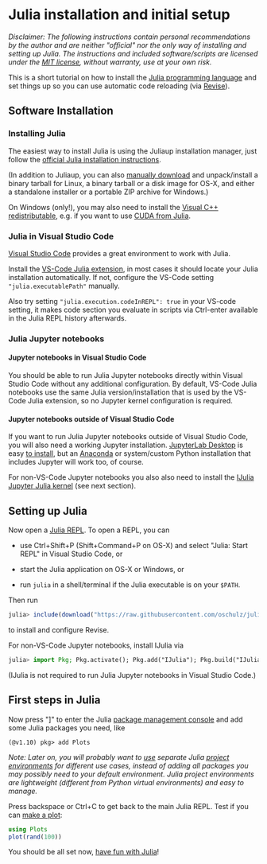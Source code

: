 # Julia installation and initial setup

*Disclaimer: The following instructions contain personal recommendations by the
author and are neither "official" nor the only way of installing and setting up
Julia. The instructions and included software/scripts are licensed under the
[MIT license](https://opensource.org/license/mit/), without warranty, use at
your own risk.*

This is a short tutorial on how to install the
[Julia programming language](https://julialang.org/)
and set things up so you can use automatic code reloading (via
[Revise](https://timholy.github.io/Revise.jl/stable/)).


## Software Installation

### Installing Julia

The easiest way to install Julia is using the Juliaup installation manager, just follow the
[official Julia installation instructions](https://julialang.org/downloads/).

(In addition to Juliaup, you can also
[manually download](https://julialang.org/downloads/#official_binaries_for_manual_download)
and unpack/install a binary tarball for Linux, a binary tarball or a disk
image for OS-X, and either a standalone installer or a portable ZIP archive
for Windows.)

On Windows (only!), you may also need to install the
[Visual C++ redistributable](https://learn.microsoft.com/en-us/cpp/windows/latest-supported-vc-redist), e.g. if you want to use
[CUDA from Julia](https://cuda.juliagpu.org/stable/installation/overview/).


### Julia in Visual Studio Code

[Visual Studio Code](https://code.visualstudio.com/download) provides a great
environment to work with Julia.

Install the
[VS-Code Julia extension](https://code.visualstudio.com/docs/languages/julia),
in most cases it should locate your Julia installation automatically. If
not, configure the VS-Code setting `"julia.executablePath"` manually.

Also try setting `"julia.execution.codeInREPL": true` in your VS-code setting,
it makes code section you evaluate in scripts via Ctrl-enter available in the
Julia REPL history afterwards.


### Julia Jupyter notebooks

#### Jupyter notebooks in Visual Studio Code

You should be able to run Julia Jupyter notebooks directly within Visual
Studio Code without any additional configuration. By default, VS-Code Julia
notebooks use the same Julia version/installation that is used by the VS-Code
Julia extension, so no Jupyter kernel configuration is required.


#### Jupyter notebooks outside of Visual Studio Code

If you want to run Julia Jupyter notebooks outside of Visual Studio Code, you
will also need a working Jupyter installation.
[JupyterLab Desktop](https://github.com/jupyterlab/jupyterlab-desktop)
is easy
[to install](https://github.com/jupyterlab/jupyterlab-desktop/releases),
but an [Anaconda](https://www.anaconda.com/) or system/custom Python
installation that includes Jupyter will work too, of course.

For non-VS-Code Jupyter notebooks you also also need to install the
[IJulia Jupyter Julia kernel](https://github.com/JuliaLang/IJulia.jl) (see
next section).


## Setting up Julia

Now open a [Julia REPL](https://docs.julialang.org/en/v1/stdlib/REPL/). To
open a REPL, you can

* use Ctrl+Shift+P (Shift+Command+P on OS-X) and select "Julia: Start REPL" in
  Visual Studio Code, or

* start the Julia application on OS-X or Windows, or

* run `julia` in a shell/terminal if the Julia executable is on your `$PATH`.

Then run

```julia
julia> include(download("https://raw.githubusercontent.com/oschulz/julia-setup/main/julia_setup.jl"))
```

to install and configure Revise. 

For non-VS-Code Jupyter notebooks, install IJulia via

```julia
julia> import Pkg; Pkg.activate(); Pkg.add("IJulia"); Pkg.build("IJulia")
```

(IJulia is not required to run Julia Jupyter notebooks in Visual Studio Code.)


## First steps in Julia

Now press "]" to enter the Julia
[package management console](https://docs.julialang.org/en/v1/stdlib/Pkg/)
and add some Julia packages you need, like

```
(@v1.10) pkg> add Plots
```

*Note: Later on, you will probably want to
[use](https://pkgdocs.julialang.org/v1/environments/) separate Julia
[project environments](https://docs.julialang.org/en/v1/manual/code-loading/#Project-environments)
for different use cases, instead of adding all packages you may possibly need
to your default environment. Julia project environments are lightweight
(different from Python virtual environments) and easy to manage.*

Press backspace or Ctrl+C to get back to the main Julia REPL. Test if you can
[make a plot](https://docs.juliaplots.org/stable/):

```julia
using Plots
plot(rand(100))
```

You should be all set now,
[have fun with Julia](https://julialang.org/learning/)!
